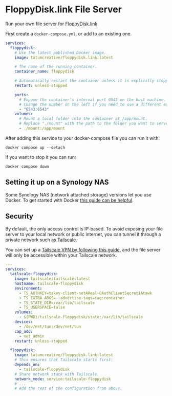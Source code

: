 # FloppyDisk.link File Server

Run your own file server for [FloppyDisk.link](https://floppydisk.link).

First create a `docker-compose.yml`, or add to an existing one.

```yaml
services:
  floppydisk:
    # Use the latest published Docker image.
    image: tatumcreative/floppydisk.link:latest

    # The name of the running container.
    container_name: floppydisk

    # Automatically restart the container unless it is explicitly stopped.
    restart: unless-stopped

    ports:
      # Expose the container's internal port 6543 on the host machine.
      # Change the number on the left if you need to use a different external port.
      - "6543:6543"
    volumes:
      # Mount a local folder into the container at /app/mount.
      # Replace "./mount" with the path to the folder you want to serve.
      - ./mount:/app/mount
```

After adding this service to your docker-compose file you can run it with:

```shell
docker compose up --detach
```

If you want to stop it you can run:

```shell
docker compose down
```

## Setting it up on a Synology NAS

Some Synology NAS (network attached storage) versions let you use Docker. To get started with Docker [this guide can be helpful](https://www.virtualizationhowto.com/2023/02/docker-compose-synology-nas-install-and-configuration/).

## Security

By default, the only access control is IP-based. To avoid exposing your file server to your local network or public internet, you can tunnel it through a private network such as [Tailscale](https://tailscale.com/).

You can set up a [Tailscale VPN by following this guide](https://tailscale.com/kb/1282/docker), and the file server will only be accessible within your Tailscale network.

```yaml
---
services:
  tailscale-floppydisk:
    image: tailscale/tailscale:latest
    hostname: tailscale-floppydisk
    environment:
      - TS_AUTHKEY=tskey-client-notAReal-OAuthClientSecret1Atawk
      - TS_EXTRA_ARGS=--advertise-tags=tag:container
      - TS_STATE_DIR=/var/lib/tailscale
      - TS_USERSPACE=false
    volumes:
      - ${PWD}/tailscale-floppydisk/state:/var/lib/tailscale
    devices:
      - /dev/net/tun:/dev/net/tun
    cap_add:
      - net_admin
    restart: unless-stopped

  floppydisk:
    image: tatumcreative/floppydisk.link:latest
    # This ensures that Tailscale starts first:
    depends_on:
      - tailscale-floppydisk
    # Share network stack with Tailscale.
    network_mode: service:tailscale-floppydisk
    # ...
    # Add the rest of the configuration from above.
```
